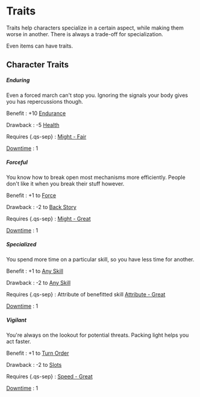 # Traits

Traits help characters specialize in a certain aspect, while making them worse
in another. There is always a trade-off for specialization.

Even items can have traits.

## Character Traits

<div class="qs-list-test"></div>

<!-- A-N -->

##### Enduring

Even a forced march can't stop you. Ignoring the signals your body gives you has
repercussions though.

Benefit
:   +10 [Endurance](/character#endurance)

Drawback
:   -5 [Health](/character#health)

Requires {.qs-sep}
:   [Might - Fair](/character#might-mi)

[Downtime](/character#downtime-dt)
:   1

##### Forceful

You know how to break open most mechanisms more efficiently. People don't like
it when you break their stuff however.

Benefit
:   +1 to [Force](/character/skills#force)

Drawback
:   -2 to [Back Story](/character/skills#back-story)

Requires {.qs-sep}
:   [Might - Great](/character#might-mi)

[Downtime](/character#downtime-dt)
:   1

##### Specialized

You spend more time on a particular skill, so you have less time for another.

Benefit
:   +1 to [Any Skill](/character/skills#available-skills)

Drawback
:   -2 to [Any Skill](/character/skills#available-skills)

Requires {.qs-sep}
:   Attribute of benefitted skill [Attribute -
Great](/character#attributes)

[Downtime](/character#downtime-dt)
:   1

##### Vigilant

You're always on the lookout for potential threats. Packing light helps you act
faster.

Benefit
:   +1 to [Turn Order](/crisis#turn-order)

Drawback
:   -2 to [Slots](/equipment#slots)

Requires {.qs-sep}
:   [Speed - Great](/character#speed-sp)

[Downtime](/character#downtime-dt)
:   1

</div>
